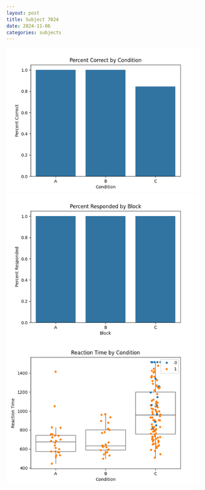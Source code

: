 ```yaml
---
layout: post
title: Subject 7024
date: 2024-11-06
categories: subjects
---
```


![](data/7024/run-1/7024_ATS_percent_correct.png)
![](data/7024/run-1/7024_ATS_percent_responded.png)
![](data/7024/run-1/7024_ATS_rt.png)
